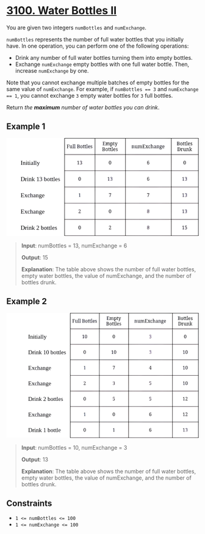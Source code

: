 # [3100. Water Bottles II](https://leetcode.com/problems/water-bottles-ii/description/)

You are given two integers `numBottles` and `numExchange`.

`numBottles` represents the number of full water bottles that you initially have. In one operation, you can perform one of the following operations:

- Drink any number of full water bottles turning them into empty bottles.
- Exchange `numExchange` empty bottles with one full water bottle. Then, increase `numExchange` by one.

Note that you cannot exchange multiple batches of empty bottles for the same value of `numExchange`. For example, if `numBottles == 3` and `numExchange == 1`, you cannot exchange `3` empty water bottles for `3` full bottles.

Return *the **maximum** number of water bottles you can drink*.

## Example 1

![img_1.png](img_1.png)

> **Input**: numBottles = 13, numExchange = 6
>
> **Output**: 15
>
> **Explanation**: The table above shows the number of full water bottles, empty water bottles, the value of numExchange, and the number of bottles drunk.

## Example 2

![img.png](img.png)

> **Input**: numBottles = 10, numExchange = 3
>
> **Output**: 13
>
> **Explanation**: The table above shows the number of full water bottles, empty water bottles, the value of numExchange, and the number of bottles drunk.

## Constraints

- `1 <= numBottles <= 100`
- `1 <= numExchange <= 100`